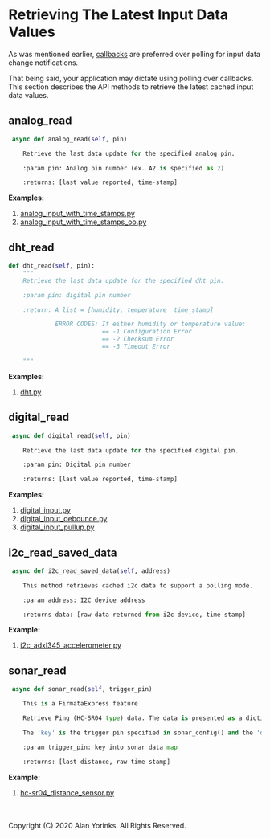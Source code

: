 # Retrieving The Latest Input Data Values
As was mentioned earlier, 
[callbacks](../polling/#using-callbacks-instead-of-polling) are preferred over 
polling for input data change notifications.

That being said, your application may dictate using polling over callbacks. This section
describes the API methods to retrieve the latest cached input data values.

## analog_read
```python
 async def analog_read(self, pin)

    Retrieve the last data update for the specified analog pin.

    :param pin: Analog pin number (ex. A2 is specified as 2)

    :returns: [last value reported, time-stamp]
```

**Examples:**

1. [analog_input_with_time_stamps.py](https://github.com/MrYsLab/pymata-express/blob/master/examples/analog_input_with_time_stamps.py)
2. [analog_input_with_time_stamps_oo.py](https://github.com/MrYsLab/pymata-express/blob/master/examples/analog_input_with_time_stamps_oo.py)

## dht_read
```python
def dht_read(self, pin):
    """
    Retrieve the last data update for the specified dht pin.

    :param pin: digital pin number

    :return: A list = [humidity, temperature  time_stamp]

             ERROR CODES: If either humidity or temperature value:
                          == -1 Configuration Error
                          == -2 Checksum Error
                          == -3 Timeout Error

    """
```
**Examples:**

1. [dht.py](https://github.com/MrYsLab/pymata-express/blob/master/examples/dht.py)


## digital_read
```python
 async def digital_read(self, pin)

    Retrieve the last data update for the specified digital pin.

    :param pin: Digital pin number

    :returns: [last value reported, time-stamp]

``` 
**Examples:**

1. [digital_input.py](https://github.com/MrYsLab/pymata-express/blob/master/examples/digital_input.py)
2. [digital_input_debounce.py](https://github.com/MrYsLab/pymata-express/blob/master/examples/digital_input_debounce.py)
3. [digital_input_pullup.py](https://github.com/MrYsLab/pymata-express/blob/master/examples/digital_input_pullup.py) 

## i2c_read_saved_data
```python
 async def i2c_read_saved_data(self, address)

    This method retrieves cached i2c data to support a polling mode.

    :param address: I2C device address

    :returns data: [raw data returned from i2c device, time-stamp]
```

**Example:**

1. [i2c_adxl345_accelerometer.py](https://github.com/MrYsLab/pymata-express/blob/master/examples/i2c_adxl345_accelerometer.py)


## sonar_read
```python
 async def sonar_read(self, trigger_pin)

    This is a FirmataExpress feature

    Retrieve Ping (HC-SR04 type) data. The data is presented as a dictionary.

    The 'key' is the trigger pin specified in sonar_config() and the 'data' is the current measured distance (in centimeters) for that pin. If there is no data, the value is set to None.

    :param trigger_pin: key into sonar data map

    :returns: [last distance, raw time stamp]
```
**Example:**
1. [hc-sr04_distance_sensor.py](https://github.com/MrYsLab/pymata-express/blob/master/examples/hc-sr04_distance_sensor.py)


<br>
<br>
Copyright (C) 2020 Alan Yorinks. All Rights Reserved.
